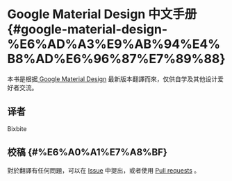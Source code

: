 # Google Material Design 中文手册 {#google-material-design-%E6%AD%A3%E9%AB%94%E4%B8%AD%E6%96%87%E7%89%88}

本书是根据[ Google Material Design](https://material.io/) 最新版本翻譯而來，仅供自学及其他设计爱好者交流。

## 译者

Bixbite

## 校稿 {#%E6%A0%A1%E7%A8%BF}

對於翻譯有任何問題，可以在 [Issue](https://github.com/Wcc723/google_design_translate/issues) 中提出，或者使用 [Pull requests](https://github.com/Wcc723/google_design_translate/pulls) 。

